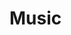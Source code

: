 # Music


<!--

* Pitch-mindfulness.  Learning to hear.
  - Learning to see (chess/drawing)

* Combine this with the Drawing book?

-->